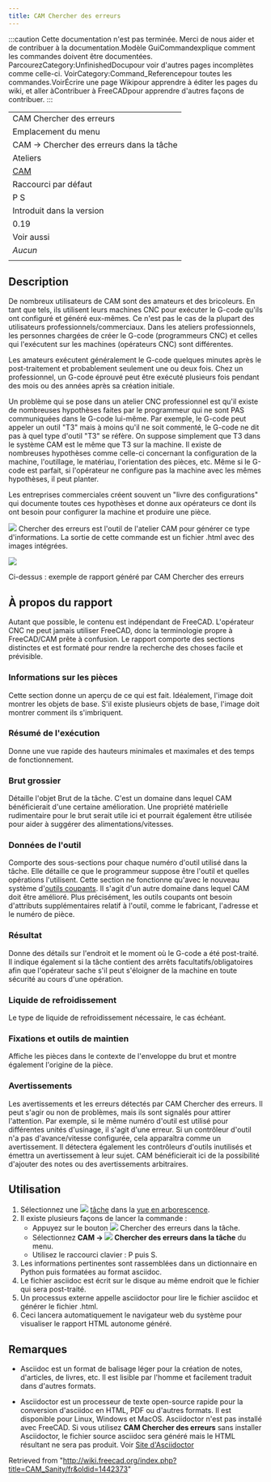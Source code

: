 ```yaml
---
title: CAM Chercher des erreurs
---
```

:::caution
Cette documentation n'est pas terminée. Merci de nous aider et de contribuer à la documentation.Modèle GuiCommandexplique comment les commandes doivent être documentées. ParcourezCategory:UnfinishedDocupour voir d'autres pages incomplètes comme celle-ci. VoirCategory:Command\_Referencepour toutes les commandes.VoirÉcrire une page Wikipour apprendre à éditer les pages du wiki, et aller àContribuer à FreeCADpour apprendre d'autres façons de contribuer.
:::

|  |
| --- |
| CAM Chercher des erreurs |
| Emplacement du menu |
| CAM → Chercher des erreurs dans la tâche |
| Ateliers |
| [CAM](/CAM_Workbench/fr "CAM Workbench/fr") |
| Raccourci par défaut |
| P S |
| Introduit dans la version |
| 0.19 |
| Voir aussi |
| *Aucun* |
|  |

## Description

De nombreux utilisateurs de CAM sont des amateurs et des bricoleurs. En tant que tels, ils utilisent leurs machines CNC pour exécuter le G-code qu'ils ont configuré et généré eux-mêmes. Ce n'est pas le cas de la plupart des utilisateurs professionnels/commerciaux. Dans les ateliers professionnels, les personnes chargées de créer le G-code (programmeurs CNC) et celles qui l'exécutent sur les machines (opérateurs CNC) sont différentes.

Les amateurs exécutent généralement le G-code quelques minutes après le post-traitement et probablement seulement une ou deux fois. Chez un professionnel, un G-code éprouvé peut être exécuté plusieurs fois pendant des mois ou des années après sa création initiale.

Un problème qui se pose dans un atelier CNC professionnel est qu'il existe de nombreuses hypothèses faites par le programmeur qui ne sont PAS communiquées dans le G-code lui-même. Par exemple, le G-code peut appeler un outil "T3" mais à moins qu'il ne soit commenté, le G-code ne dit pas à quel type d'outil "T3" se réfère. On suppose simplement que T3 dans le système CAM est le même que T3 sur la machine. Il existe de nombreuses hypothèses comme celle-ci concernant la configuration de la machine, l'outillage, le matériau, l'orientation des pièces, etc. Même si le G-code est parfait, si l'opérateur ne configure pas la machine avec les mêmes hypothèses, il peut planter.

Les entreprises commerciales créent souvent un "livre des configurations" qui documente toutes ces hypothèses et donne aux opérateurs ce dont ils ont besoin pour configurer la machine et produire une pièce.

![](/images/CAM_Sanity.svg) Chercher des erreurs est l'outil de l'atelier CAM pour générer ce type d'informations. La sortie de cette commande est un fichier .html avec des images intégrées.

![](/images/Sanity.jpg)

Ci-dessus : exemple de rapport généré par CAM Chercher des erreurs

## À propos du rapport

Autant que possible, le contenu est indépendant de FreeCAD. L'opérateur CNC ne peut jamais utiliser FreeCAD, donc la terminologie propre à FreeCAD/CAM prête à confusion. Le rapport comporte des sections distinctes et est formaté pour rendre la recherche des choses facile et prévisible.

### Informations sur les pièces

Cette section donne un aperçu de ce qui est fait. Idéalement, l'image doit montrer les objets de base. S'il existe plusieurs objets de base, l'image doit montrer comment ils s'imbriquent.

### Résumé de l'exécution

Donne une vue rapide des hauteurs minimales et maximales et des temps de fonctionnement.

### Brut grossier

Détaille l'objet Brut de la tâche. C'est un domaine dans lequel CAM bénéficierait d'une certaine amélioration. Une propriété matérielle rudimentaire pour le brut serait utile ici et pourrait également être utilisée pour aider à suggérer des alimentations/vitesses.

### Données de l'outil

Comporte des sous-sections pour chaque numéro d'outil utilisé dans la tâche. Elle détaille ce que le programmeur suppose être l'outil et quelles opérations l'utilisent. Cette section ne fonctionne qu'avec le nouveau système d'[outils coupants](/CAM_ToolBit/fr "CAM ToolBit/fr"). Il s'agit d'un autre domaine dans lequel CAM doit être amélioré. Plus précisément, les outils coupants ont besoin d'attributs supplémentaires relatif à l'outil, comme le fabricant, l'adresse et le numéro de pièce.

### Résultat

Donne des détails sur l'endroit et le moment où le G-code a été post-traité. Il indique également si la tâche contient des arrêts facultatifs/obligatoires afin que l'opérateur sache s'il peut s'éloigner de la machine en toute sécurité au cours d'une opération.

### Liquide de refroidissement

Le type de liquide de refroidissement nécessaire, le cas échéant.

### Fixations et outils de maintien

Affiche les pièces dans le contexte de l'enveloppe du brut et montre également l'origine de la pièce.

### Avertissements

Les avertissements et les erreurs détectés par CAM Chercher des erreurs. Il peut s'agir ou non de problèmes, mais ils sont signalés pour attirer l'attention. Par exemple, si le même numéro d'outil est utilisé pour différentes unités d'usinage, il s'agit d'une erreur. Si un contrôleur d'outil n'a pas d'avance/vitesse configurée, cela apparaîtra comme un avertissement. Il détectera également les contrôleurs d'outils inutilisés et émettra un avertissement à leur sujet. CAM bénéficierait ici de la possibilité d'ajouter des notes ou des avertissements arbitraires.

## Utilisation

1. Sélectionnez une ![](/images/CAM_Job.svg) [tâche](/CAM_Job/fr "CAM Job/fr") dans la [vue en arborescence](/Tree_view/fr "Tree view/fr").
2. Il existe plusieurs façons de lancer la commande :
   * Appuyez sur le bouton ![](/images/CAM_Sanity.svg) Chercher des erreurs dans la tâche.
   * Sélectionnez **CAM → ![](/images/CAM_Sanity.svg) Chercher des erreurs dans la tâche** du menu.
   * Utilisez le raccourci clavier : P puis S.
3. Les informations pertinentes sont rassemblées dans un dictionnaire en Python puis formatées au format asciidoc.
4. Le fichier asciidoc est écrit sur le disque au même endroit que le fichier qui sera post-traité.
5. Un processus externe appelle asciidoctor pour lire le fichier asciidoc et générer le fichier .html.
6. Ceci lancera automatiquement le navigateur web du système pour visualiser le rapport HTML autonome généré.

## Remarques

* Asciidoc est un format de balisage léger pour la création de notes, d'articles, de livres, etc. Il est lisible par l'homme et facilement traduit dans d'autres formats.

* Asciidoctor est un processeur de texte open-source rapide pour la conversion d'asciidoc en HTML, PDF ou d'autres formats. Il est disponible pour Linux, Windows et MacOS. Asciidoctor n'est pas installé avec FreeCAD. Si vous utilisez **CAM Chercher des erreurs** sans installer Asciidoctor, le fichier source asciidoc sera généré mais le HTML résultant ne sera pas produit. Voir [Site d'Asciidoctor](https://asciidoctor.org/)

Retrieved from "<http://wiki.freecad.org/index.php?title=CAM_Sanity/fr&oldid=1442373>"
